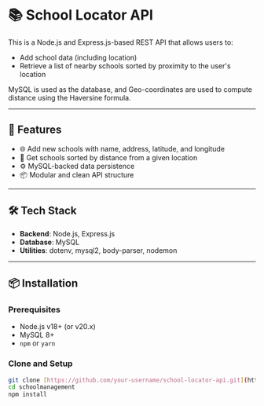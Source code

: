 # 📚 School Locator API

This is a Node.js and Express.js-based REST API that allows users to:
- Add school data (including location)
- Retrieve a list of nearby schools sorted by proximity to the user's location

MySQL is used as the database, and Geo-coordinates are used to compute distance using the Haversine formula.

---

## 🚀 Features

- 🌐 Add new schools with name, address, latitude, and longitude
- 📍 Get schools sorted by distance from a given location
- ⚙️ MySQL-backed data persistence
- 📦 Modular and clean API structure

---

## 🛠️ Tech Stack

- **Backend**: Node.js, Express.js
- **Database**: MySQL
- **Utilities**: dotenv, mysql2, body-parser, nodemon

---

## 📦 Installation

### Prerequisites

- Node.js v18+ (or v20.x)
- MySQL 8+
- `npm` or `yarn`

### Clone and Setup

```bash
git clone [https://github.com/your-username/school-locator-api.git](https://github.com/NIKSH02/schoolmanagement.git)
cd schoolmanagement
npm install
